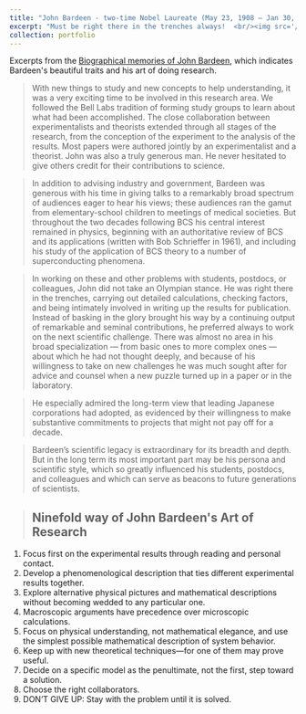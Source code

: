 ```yaml
---
title: "John Bardeen - two-time Nobel Laureate (May 23, 1908 – Jan 30, 1991)"
excerpt: "Must be right there in the trenches always!  <br/><img src='/images/bardeen_waytonp_ons.PNG'>"
collection: portfolio
---
```



Excerpts from the [Biographical memories of John Bardeen](https://www.nasonline.org/publications/biographical-memoirs/memoir-pdfs/bardeen-john.pdf), which indicates Bardeen's beautiful  traits and his art of doing research. 


> With new things to study and new concepts to help understanding, it was a very exciting time to be involved in this research area. We followed the
Bell Labs tradition of forming study groups to learn about what had been accomplished. The close collaboration between experimentalists and theorists extended through all stages of the research, from the conception of the experiment to the analysis of the results. Most papers were authored jointly by an experimentalist and a theorist. John was also a truly generous man. He never hesitated to give others credit for their contributions to science.

> In addition to advising industry and government, Bardeen was generous with his time in giving talks to a remarkably broad spectrum of audiences eager to hear his views; these audiences ran the gamut from elementary-school children to meetings of medical societies. But throughout the two decades following BCS his central interest remained in physics, beginning with an authoritative review of BCS and its applications (written
with Bob Schrieffer in 1961), and including his study of the application of BCS theory to a number of superconducting phenomena.

> In working on these and other problems with students, postdocs, or colleagues, John did not take an Olympian stance. He was right there in the trenches, carrying out detailed calculations, checking factors, and being intimately involved in writing up the results for publication. Instead of basking in the glory brought his way by a continuing output of remarkable and seminal contributions, he preferred always to work on the next scientific challenge. There was almost no area in his broad specialization — from basic ones to more complex ones — about which he had not thought deeply, and because of his willingness to take on new challenges he was much sought after for advice and counsel when a new puzzle turned up in a paper or in the laboratory.

>  He especially admired the long-term view that leading Japanese corporations had adopted, as evidenced by their willingness to make substantive commitments to projects that might not pay off for a decade.

> Bardeen’s scientific legacy is extraordinary for its breadth and depth. But in the long term its most important part may be his persona and scientific style, which so greatly influenced his students, postdocs, and colleagues and which can serve as beacons to future
generations of scientists.

> <h2>Ninefold way of John Bardeen's Art of Research</h2>
<ol>
  <li>Focus first on the experimental results through reading and personal contact.</li>
  <li>Develop a phenomenological description that ties different experimental results together.</li>
  <li>Explore alternative physical pictures and mathematical descriptions without
becoming wedded to any particular one.</li>
  <li>Macroscopic arguments have precedence over microscopic calculations.</li>
  <li>Focus on physical understanding, not mathematical elegance, and use the simplest
possible mathematical description of system behavior.</li>
  <li>Keep up with new theoretical techniques—for one of them may prove useful.</li>
  <li>Decide on a specific model as the penultimate, not the first, step toward a solution.</li>
  <li>Choose the right collaborators.</li>
  <li>DON’T GIVE UP: Stay with the problem until it is solved.</li>
</ol>   
